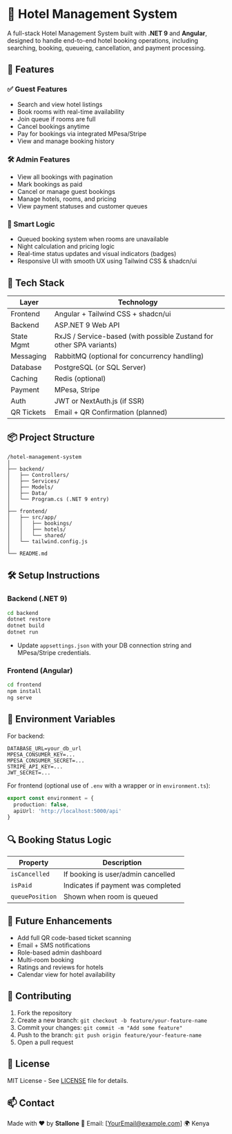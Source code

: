 # 🏨 Hotel Management System

A full-stack Hotel Management System built with **.NET 9** and **Angular**, designed to handle end-to-end hotel booking operations, including searching, booking, queueing, cancellation, and payment processing.

## 🚀 Features

### ✅ Guest Features

* Search and view hotel listings
* Book rooms with real-time availability
* Join queue if rooms are full
* Cancel bookings anytime
* Pay for bookings via integrated MPesa/Stripe
* View and manage booking history

### 🛠️ Admin Features

* View all bookings with pagination
* Mark bookings as paid
* Cancel or manage guest bookings
* Manage hotels, rooms, and pricing
* View payment statuses and customer queues

### 🧠 Smart Logic

* Queued booking system when rooms are unavailable
* Night calculation and pricing logic
* Real-time status updates and visual indicators (badges)
* Responsive UI with smooth UX using Tailwind CSS & shadcn/ui

## 🧰 Tech Stack

| Layer      | Technology                                                          |
| ---------- | ------------------------------------------------------------------- |
| Frontend   | Angular + Tailwind CSS + shadcn/ui                                  |
| Backend    | ASP.NET 9 Web API                                                   |
| State Mgmt | RxJS / Service-based (with possible Zustand for other SPA variants) |
| Messaging  | RabbitMQ (optional for concurrency handling)                        |
| Database   | PostgreSQL (or SQL Server)                                          |
| Caching    | Redis (optional)                                                    |
| Payment    | MPesa, Stripe                                                       |
| Auth       | JWT or NextAuth.js (if SSR)                                         |
| QR Tickets | Email + QR Confirmation (planned)                                   |

## 📦 Project Structure

```
/hotel-management-system
│
├── backend/
│   ├── Controllers/
│   ├── Services/
│   ├── Models/
│   ├── Data/
│   └── Program.cs (.NET 9 entry)
│
├── frontend/
│   ├── src/app/
│   │   ├── bookings/
│   │   ├── hotels/
│   │   └── shared/
│   └── tailwind.config.js
│
└── README.md
```

## 🛠 Setup Instructions

### Backend (.NET 9)

```bash
cd backend
dotnet restore
dotnet build
dotnet run
```

* Update `appsettings.json` with your DB connection string and MPesa/Stripe credentials.

### Frontend (Angular)

```bash
cd frontend
npm install
ng serve
```

## 🔐 Environment Variables

For backend:

```env
DATABASE_URL=your_db_url
MPESA_CONSUMER_KEY=...
MPESA_CONSUMER_SECRET=...
STRIPE_API_KEY=...
JWT_SECRET=...
```

For frontend (optional use of `.env` with a wrapper or in `environment.ts`):

```ts
export const environment = {
  production: false,
  apiUrl: 'http://localhost:5000/api'
}
```

## 🔍 Booking Status Logic

| Property        | Description                        |
| --------------- | ---------------------------------- |
| `isCancelled`   | If booking is user/admin cancelled |
| `isPaid`        | Indicates if payment was completed |
| `queuePosition` | Shown when room is queued          |

## 🧪 Future Enhancements

* Add full QR code-based ticket scanning
* Email + SMS notifications
* Role-based admin dashboard
* Multi-room booking
* Ratings and reviews for hotels
* Calendar view for hotel availability

## 🤝 Contributing

1. Fork the repository
2. Create a new branch: `git checkout -b feature/your-feature-name`
3. Commit your changes: `git commit -m "Add some feature"`
4. Push to the branch: `git push origin feature/your-feature-name`
5. Open a pull request

## 📄 License

MIT License - See [LICENSE](LICENSE) file for details.

## 📫 Contact

Made with ❤️ by **Stallone**
📧 Email: \[[YourEmail@example.com](mailto:YourEmail@example.com)]
🌍 Kenya
